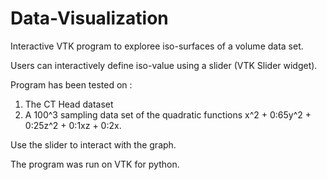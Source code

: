# Data-Visualization

Interactive VTK program to exploree iso-surfaces of a volume data set.

Users can interactively define iso-value using a slider (VTK  Slider widget).
 
Program has been tested on :
1. The CT  Head dataset
2. A 100^3 sampling data set of the quadratic functions x^2 + 0:65y^2 +     0:25z^2 + 0:1xz + 0:2x.

Use the slider to interact with the graph.

The program was run on VTK for python.
